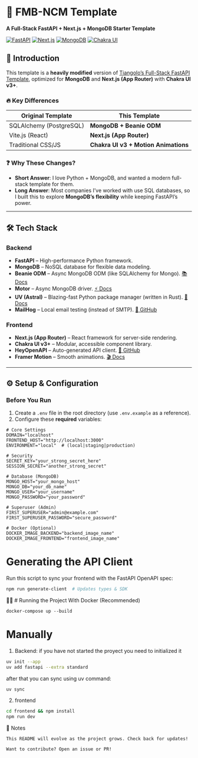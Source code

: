 # 🚀 FMB-NCM Template  

**A Full-Stack FastAPI + Next.js + MongoDB Starter Template**  

[![FastAPI](https://img.shields.io/badge/FastAPI-005571?style=for-the-badge&logo=fastapi)](https://fastapi.tiangolo.com/)
[![Next.js](https://img.shields.io/badge/Next.js-000000?style=for-the-badge&logo=nextdotjs)](https://nextjs.org/)
[![MongoDB](https://img.shields.io/badge/MongoDB-47A248?style=for-the-badge&logo=mongodb&logoColor=white)](https://www.mongodb.com/)
[![Chakra UI](https://img.shields.io/badge/Chakra%20UI-319795?style=for-the-badge&logo=chakraui&logoColor=white)](https://chakra-ui.com/)

## 📖 Introduction  

This template is a **heavily modified** version of [Tiangolo’s Full-Stack FastAPI Template](https://github.com/tiangolo/full-stack-fastapi-template), optimized for **MongoDB** and **Next.js (App Router)** with **Chakra UI v3+**.  

### 🔥 Key Differences  

| Original Template | This Template |  
|-------------------|---------------|  
| SQLAlchemy (PostgreSQL) | **MongoDB + Beanie ODM** |  
| Vite.js (React) | **Next.js (App Router)** |  
| Traditional CSS/JS | **Chakra UI v3 + Motion Animations** |  

### ❓ Why These Changes?  

- **Short Answer**: I love Python + MongoDB, and wanted a modern full-stack template for them.  
- **Long Answer**: Most companies I’ve worked with use SQL databases, so I built this to explore **MongoDB’s flexibility** while keeping FastAPI’s power.  

---

## 🛠️ Tech Stack  

### **Backend**  
- **FastAPI** – High-performance Python framework.  
- **MongoDB** – NoSQL database for flexible data modeling.  
- **Beanie ODM** – Async MongoDB ODM (like SQLAlchemy for Mongo). [📚 Docs](https://beanie-odm.dev/)  
- **Motor** – Async MongoDB driver. [⚡ Docs](https://motor.readthedocs.io/)  
- **UV (Astral)** – Blazing-fast Python package manager (written in Rust). [🚀 Docs](https://github.com/astral-sh/uv)  
- **MailHog** – Local email testing (instead of SMTP). [📧 GitHub](https://github.com/mailhog/MailHog)  

### **Frontend**  
- **Next.js (App Router)** – React framework for server-side rendering.  
- **Chakra UI v3+** – Modular, accessible component library.  
- **HeyOpenAPI** – Auto-generated API client. [🔗 GitHub](https://github.com/hey-api/openapi-ts)  
- **Framer Motion** – Smooth animations. [🎬 Docs](https://www.framer.com/motion/)  

---

## ⚙️ Setup & Configuration  

### **Before You Run**  
1. Create a `.env` file in the root directory (use `.env.example` as a reference).  
2. Configure these **required** variables:  

```env
# Core Settings
DOMAIN="localhost"  
FRONTEND_HOST="http://localhost:3000"  
ENVIRONMENT="local"  # (local|staging|production)  

# Security
SECRET_KEY="your_strong_secret_here"  
SESSION_SECRET="another_strong_secret"  

# Database (MongoDB)
MONGO_HOST="your_mongo_host"  
MONGO_DB="your_db_name"  
MONGO_USER="your_username"  
MONGO_PASSWORD="your_password"  

# Superuser (Admin)
FIRST_SUPERUSER="admin@example.com"  
FIRST_SUPERUSER_PASSWORD="secure_password"  

# Docker (Optional)
DOCKER_IMAGE_BACKEND="backend_image_name"  
DOCKER_IMAGE_FRONTEND="frontend_image_name"
```

# Generating the API Client

Run this script to sync your frontend with the FastAPI OpenAPI spec:
```bash
npm run generate-client  # Updates types & SDK
```

🏃‍♂️ # Running the Project
With Docker (Recommended)
```docker
docker-compose up --build
```

# Manually
1. Backend:
   if you have not started the proyect you need to initialized it
```bash
uv init --app
uv add fastapi --extra standard
```
   after that you can sync using uv command:
```bash
uv sync
```

2. frontend
```bash
cd frontend && npm install  
npm run dev
```

📝 Notes

    This README will evolve as the project grows. Check back for updates!

    Want to contribute? Open an issue or PR!
